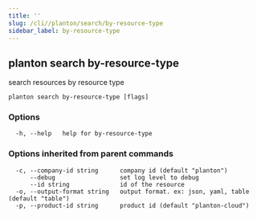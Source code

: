```yaml
---
title: ''
slug: /cli//planton/search/by-resource-type
sidebar_label: by-resource-type
---
```

## planton search by-resource-type

search resources by resource type

```
planton search by-resource-type [flags]
```

### Options

```
  -h, --help   help for by-resource-type
```

### Options inherited from parent commands

```
  -c, --company-id string      company id (default "planton")
      --debug                  set log level to debug
      --id string              id of the resource
  -o, --output-format string   output format. ex: json, yaml, table (default "table")
  -p, --product-id string      product id (default "planton-cloud")
```

